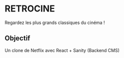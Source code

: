 # RETROCINE

Regardez les plus grands classiques du cinéma !

## Objectif

Un clone de Netflix avec React + Sanity (Backend CMS)